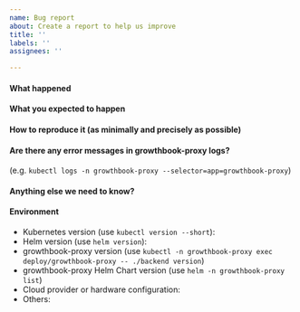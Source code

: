 ```yaml
---
name: Bug report
about: Create a report to help us improve
title: ''
labels: ''
assignees: ''

---
```


<!-- Please use this template while reporting a bug and provide as much info as possible.
-->

#### What happened

#### What you expected to happen

#### How to reproduce it (as minimally and precisely as possible)

#### Are there any error messages in growthbook-proxy logs?

(e.g. `kubectl logs -n growthbook-proxy --selector=app=growthbook-proxy`)

#### Anything else we need to know?

#### Environment

- Kubernetes version (use `kubectl version --short`):
- Helm version (use `helm version`):
- growthbook-proxy version (use `kubectl -n growthbook-proxy exec deploy/growthbook-proxy -- ./backend version`)
- growthbook-proxy Helm Chart version (use `helm -n growthbook-proxy list`)
- Cloud provider or hardware configuration:
- Others:
